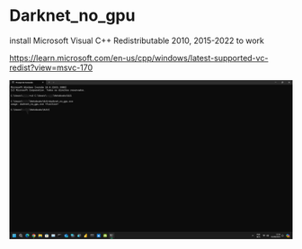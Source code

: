 # Darknet_no_gpu


install Microsoft Visual C++ Redistributable 2010, 2015-2022 to work


https://learn.microsoft.com/en-us/cpp/windows/latest-supported-vc-redist?view=msvc-170


<img align="center" src="img.png">

